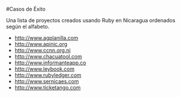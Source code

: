 #Casos de Éxito

Una lista de proyectos creados usando Ruby en Nicaragua ordenados según el alfabeto.

* http://www.agplanilla.com
* http://www.apinic.org
* http://www.ccnn.org.ni
* http://www.chacuatool.com
* http://www.informanteapp.co
* http://www.leybook.com
* http://www.rubyledger.com
* http://www.sernicaes.com
* http://www.ticketango.com
